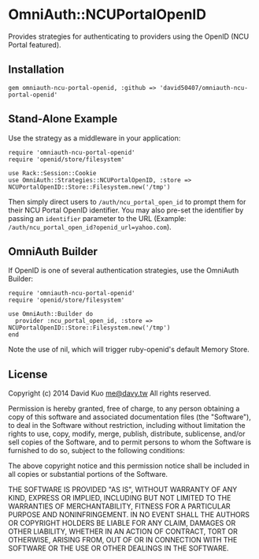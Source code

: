 # OmniAuth::NCUPortalOpenID

Provides strategies for authenticating to providers using the OpenID (NCU Portal featured).

## Installation

    gem omniauth-ncu-portal-openid, :github => 'david50407/omniauth-ncu-portal-openid'

## Stand-Alone Example

Use the strategy as a middleware in your application:

    require 'omniauth-ncu-portal-openid'
    require 'openid/store/filesystem'

    use Rack::Session::Cookie
    use OmniAuth::Strategies::NCUPortalOpenID, :store => NCUPortalOpenID::Store::Filesystem.new('/tmp')

Then simply direct users to `/auth/ncu_portal_open_id` to prompt them for their NCU Portal OpenID identifier. You may also pre-set the identifier by passing an `identifier` parameter to the URL (Example: `/auth/ncu_portal_open_id?openid_url=yahoo.com`).

## OmniAuth Builder

If OpenID is one of several authentication strategies, use the OmniAuth Builder:

    require 'omniauth-ncu-portal-openid'
    require 'openid/store/filesystem'

    use OmniAuth::Builder do
      provider :ncu_portal_open_id, :store => NCUPortalOpenID::Store::Filesystem.new('/tmp')
    end

Note the use of nil, which will trigger ruby-openid's default Memory Store.

## License

Copyright (c) 2014 David Kuo <me@davy.tw>
All rights reserved.

Permission is hereby granted, free of charge, to any person obtaining a copy of this software and associated documentation files (the "Software"), to deal in the Software without restriction, including without limitation the rights to use, copy, modify, merge, publish, distribute, sublicense, and/or sell copies of the Software, and to permit persons to whom the Software is
furnished to do so, subject to the following conditions:

The above copyright notice and this permission notice shall be included in all copies or substantial portions of the Software.

THE SOFTWARE IS PROVIDED "AS IS", WITHOUT WARRANTY OF ANY KIND, EXPRESS OR IMPLIED, INCLUDING BUT NOT LIMITED TO THE WARRANTIES OF MERCHANTABILITY, FITNESS FOR A PARTICULAR PURPOSE AND NONINFRINGEMENT. IN NO EVENT SHALL THE AUTHORS OR COPYRIGHT HOLDERS BE LIABLE FOR ANY CLAIM, DAMAGES OR OTHER LIABILITY, WHETHER IN AN ACTION OF CONTRACT, TORT OR OTHERWISE, ARISING FROM,
OUT OF OR IN CONNECTION WITH THE SOFTWARE OR THE USE OR OTHER DEALINGS IN THE SOFTWARE.
